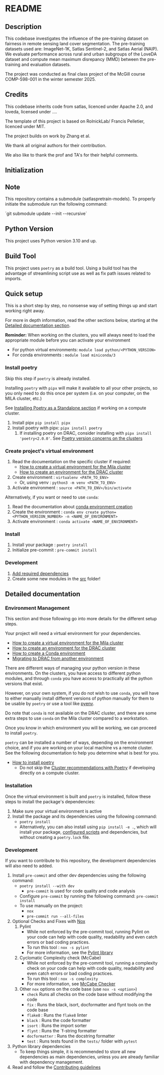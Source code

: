 # README

## Description

This codebase investigates the influence of the pre-training dataset on fairness in remote sensing land cover segmentation. The pre-training datasets used are: ImageNet-1K, Satlas Sentinel-2, and Satlas Aerial (NAIP). We evaluate performance across rural and urban subgroups of the LoveDA dataset and compute mean maximum disrepancy (MMD) between the pre-training and evaluation datasets.

The project was conducted as final class project of the McGill course COMP-598-001 in the winter semester 2025.


## Credits
This codebase inherits code from satlas, licenced under Apache 2.0, and loveda, licensed under ....

The template of this project is based on RolnickLab/ Francis Pelletier, licenced under MIT.

The project builds on work by Zhang et al.

We thank all original authors for their contribution.

We also like to thank the prof and TA's for their helpful comments.


## Initialization

## Note

This repository contains a submodule (satlaspretrain-models). To properly initiate the submodule run the following command:

´git submodule update --init --recursive´

## Python Version

This project uses Python version 3.10 and up.

## Build Tool

This project uses `poetry` as a build tool. Using a build tool has the advantage of 
streamlining script use as well as fix path issues related to imports.

## Quick setup

This is a short step by step, no nonsense way of setting things up and start working 
right away. 

For more in depth information, read the other sections below, starting at the 
[Detailed documentation section](#detailed-documentation).

**Reminder:** When working on the clusters, you will always need to load the 
appropriate module before you can activate your environment
* For python virtual environments: `module load python/<PYTHON_VERSION>`
* For conda environments : `module load miniconda/3`

### Install poetry

Skip this step if `poetry` is already installed. 

Installing `poetry` with `pipx` will make it available to all your other projects, so
you only need to do this once per system (i.e. on your computer, on the MILA cluster, etc.)

See [Installing Poetry as a Standalone section](docs/poetry_installation.md#installing-poetry-as-a-standalone-tool) 
 if working on a compute cluster.

1. Install pipx `pip install pipx`
2. Install poetry with pipx: `pipx install poetry`
   1. If installing poetry on DRAC, consider installing with `pipx install 'poetry<2.0.0'`. 
      See [Poetry version concerns on the clusters](docs/poetry_installation.md#version-concerns-on-drac)

### Create project's virtual environment

1. Read the documentation on the specific cluster if required:
   * [How to create a virtual environment for the Mila cluster](docs/environment_creation_mila.md)
   * [How to create an environment for the DRAC cluster](docs/environment_creation_drac.md) 
2. Create environment : `virtualenv <PATH_TO_ENV>`
   * Or, using venv : `python3 -m venv <PATH_TO_ENV>`
3. Activate environment : `source <PATH_TO_ENV>/bin/activate`

Alternatively, if you want or need to use `conda`:

1. Read the documentation about [conda environment creation](docs/conda_environment_creation.md)
2. Create the environment : `conda env create python=<PYTHON_VERSION_NUMBER> -n <NAME_OF_ENVIRONMENT>`
3. Activate environment : `conda activate <NAME_OF_ENVIRONMENT>`

### Install

1. Install your package : `poetry install`
2. Initialize pre-commit : `pre-commit install`

### Development

1. [Add required dependencies](./CONTRIBUTING.md#adding-dependencies)
2. Create some new modules in the [src](src/) folder!

## Detailed documentation

### Environment Management

This section and those following go into more details for the different setup steps.

Your project will need a virtual environment for your dependencies.

* [How to create a virtual environment for the Mila cluster](docs/environment_creation_mila.md)
* [How to create an environment for the DRAC cluster](docs/environment_creation_drac.md)
* [How to create a Conda environment](docs/conda_environment_creation.md)
* [Migrating to DRAC from another environment](docs/migrating_to_drac.md)

There are different ways of managing your python version in these environments. On the 
clusters, you have access to different python modules, and through `conda` you have access 
to practically all the python versions that exist. 

However, on your own system, if you do not wish to use `conda`, you will have to either 
manually install different versions of python manually for them to be usable by `poetry` 
or use a tool like [pyenv](https://github.com/pyenv/pyenv).

Do note that `conda` is not available on the DRAC cluster, and there are some extra steps
to use `conda` on the Mila cluster compared to a workstation.

Once you know in which environment you will be working, we can proceed to install `poetry`.

`poetry` can be installed a number of ways, depending on the environment choice, and if
you are working on your local machine vs a remote cluster. See the following 
documentation to help you determine what is best for you.

* [How to install poetry](docs/poetry_installation.md)
  * Do not skip the [Cluster recommendations with Poetry](poetry_installation.md#considerations-when-using-poetry-in-a-compute-cluster-environment)
    if developing directly on a compute cluster.

### Installation

Once the virtual environment is built and `poetry` is installed, follow these steps to 
install the package's dependencies:

1. Make sure your virtual environment is active
2. Install the package and its dependencies using the following command:
    * `poetry install`
    * Alternatively, you can also install using `pip install -e .`, which will install 
      your package, [configured scripts](https://python-poetry.org/docs/pyproject#scripts) 
      and dependencies, but without creating a `poetry.lock` file.

### Development

If you want to contribute to this repository, the development dependencies will also need to added.

1. Install `pre-commit` and other dev dependencies using the following command:
   * `poetry install --with dev`
     * `pre-commit` is used for code quality and code analysis
   * Configure `pre-commit` by running the following command: `pre-commit install`
   * To use manually on the project:
     * `nox`
     * `pre-commit run --all-files`
2. Optional Checks and Fixes with [Nox](https://nox.thea.codes/en/stable/)
   1. Pylint
      * While not enforced by the pre-commit tool, running Pylint on your code can help
        with code quality, readability and even catch errors or bad coding practices.
      * To run this tool : `nox -s pylint`
      * For more information, see the [Pylint library](https://pylint.readthedocs.io/en/stable/)
   2. Cyclomatic Complexity check (McCabe)
      * While not enforced by the pre-commit tool, running a complexity check on your code can help
        with code quality, readability and even catch errors or bad coding practices.
      * To run this tool : `nox -s complexity`
      * For more information, see [McCabe Checker](https://github.com/PyCQA/mccabe)
   3. Other `nox` options on the code base (use `nox -s <option>`)
      * `check` Runs all checks on the code base without modifying the code
      * `fix` : Runs the black, isort, docformatter and flynt tools on the code base
      * `flake8` : Runs the `flake8` linter
      * `black` : Runs the code formatter
      * `isort` : Runs the import sorter
      * `flynt` : Runs the `f-string formatter
      * `docformatter` : Runs the docstring formatter 
      * `test` : Runs tests found in the `tests/` folder with `pytest`
3. Python library dependencies
   * To keep things simple, it is recommended to store all new dependencies as main 
     dependencies, unless you are already familiar with dependency management. 
4. Read and follow the [Contributing guidelines](CONTRIBUTING.md)